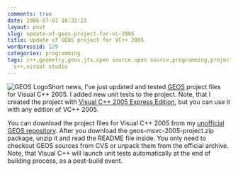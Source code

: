 ```yaml
---
comments: true
date: 2006-07-01 10:32:23
layout: post
slug: update-of-geos-project-for-vc-2005
title: Update of GEOS project for VC++ 2005
wordpressid: 129
categories: programming
tags: c++,geometry,geos,jts,open source,open source,programming,project,spatial,visual
  c++,visual studio
---
```


![GEOS Logo](/images/logos/postgis-globe-logo.gif)Short news, I've just updated and tested [GEOS](http://geos.refractions.net/) project files for Visual C++ 2005. I added new unit tests to the project. Note, that I created the project with [Visual C++ 2005 Express Edition](http://msdn.microsoft.com/vstudio/express/visualc/), but you can use it with any edition of VC++ 2005.



You can download the project files for Visual C++ 2005 from my [unofficial GEOS repository](http://mateusz.loskot.net/projects/geos/). After you download the geos-msvc-2005-project.zip package, unzip it and read the README file inside. You only need to checkout GEOS sources from CVS or unpack them from the official archive. Note, that Visual C++ will launch unit tests automatically at the end of building process, as a post-build event.

